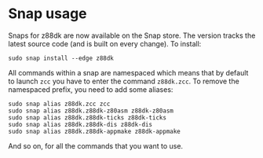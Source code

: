 # Snap usage

Snaps for z88dk are now available on the Snap store. The version tracks the latest source code (and is built on every change). To install:

    sudo snap install --edge z88dk

All commands within a snap are namespaced which means that by default to launch `zcc` you have to enter the command `z88dk.zcc`. To remove the namespaced prefix, you need to add some aliases:

    sudo snap alias z88dk.zcc zcc
    sudo snap alias z88dk.z88dk-z80asm z88dk-z80asm
    sudo snap alias z88dk.z88dk-ticks z88dk-ticks
    sudo snap alias z88dk.z88dk-dis z88dk-dis
    sudo snap alias z88dk.z88dk-appmake z88dk-appmake

And so on, for all the commands that you want to use.


